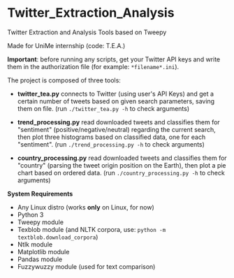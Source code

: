 # Twitter_Extraction_Analysis
Twitter Extraction and Analysis Tools based on Tweepy

Made for UniMe internship (code: T.E.A.)

<b>Important</b>: before running any scripts, get your Twitter API keys and write them in the authorization file (for example: `*filename*.ini`).

The project is composed of three tools:

- <b>twitter_tea.py</b> connects to Twitter (using user's API Keys) and get a certain number of tweets based on given search parameters, saving them on file. (run `./twitter_tea.py -h` to check arguments)

- <b>trend_processing.py</b> read downloaded tweets and classifies them for "sentiment" (positive/negative/neutral) regarding the current search, then plot three histograms based on classified data, one for each "sentiment". (run `./trend_processing.py -h` to check arguments)

- <b>country_processing.py</b> read downloaded tweets and classifies them for "country" (parsing the tweet origin position on the Earth), then plot a pie chart based on ordered data. (run `./country_processing.py -h` to check arguments)

**System Requirements**
- Any Linux distro (works **only** on Linux, for now)
- Python 3
- Tweepy module
- Texblob module (and NLTK corpora, use: `python -m textblob.download_corpora`)
- Ntlk module
- Matplotlib module
- Pandas module
- Fuzzywuzzy module (used for text comparison)
